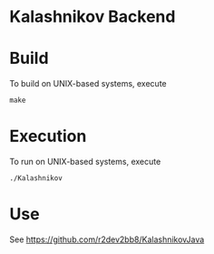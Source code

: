 # Kalashnikov Backend

# Build
To build on UNIX-based systems, execute

``make``

# Execution
To run on UNIX-based systems, execute

``./Kalashnikov``

# Use
See https://github.com/r2dev2bb8/KalashnikovJava
